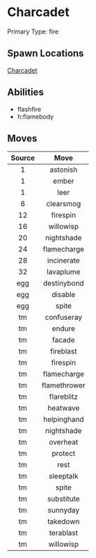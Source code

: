 # Charcadet  
Primary Type: fire  
  
## Spawn Locations  
[Charcadet](/data/spawn_presets/charcadet.md)  
  
## Abilities  
  * flashfire
  * h:flamebody
  
  
## Moves  
  
| Source | Move |  
|:---:|:---:|  
| 1 | astonish |  
| 1 | ember |  
| 1 | leer |  
| 8 | clearsmog |  
| 12 | firespin |  
| 16 | willowisp |  
| 20 | nightshade |  
| 24 | flamecharge |  
| 28 | incinerate |  
| 32 | lavaplume |  
| egg | destinybond |  
| egg | disable |  
| egg | spite |  
| tm | confuseray |  
| tm | endure |  
| tm | facade |  
| tm | fireblast |  
| tm | firespin |  
| tm | flamecharge |  
| tm | flamethrower |  
| tm | flareblitz |  
| tm | heatwave |  
| tm | helpinghand |  
| tm | nightshade |  
| tm | overheat |  
| tm | protect |  
| tm | rest |  
| tm | sleeptalk |  
| tm | spite |  
| tm | substitute |  
| tm | sunnyday |  
| tm | takedown |  
| tm | terablast |  
| tm | willowisp |  
  
